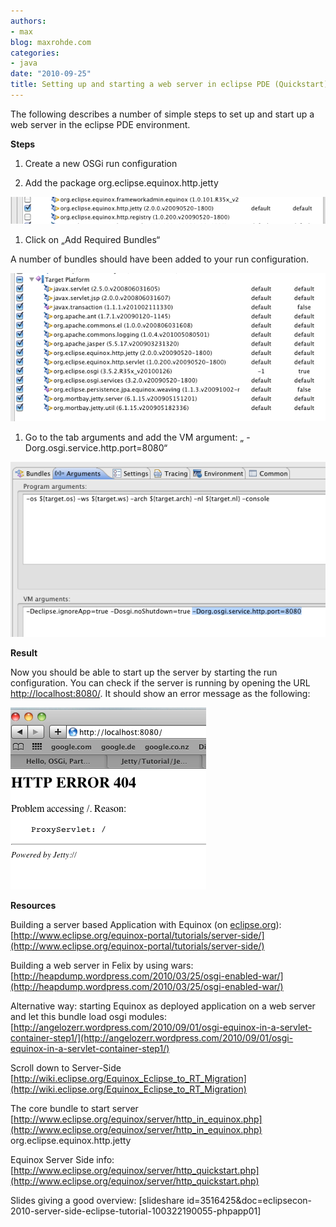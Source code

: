 ```yaml
---
authors:
- max
blog: maxrohde.com
categories:
- java
date: "2010-09-25"
title: Setting up and starting a web server in eclipse PDE (Quickstart)
---
```


The following describes a number of simple steps to set up and start up a web server in the eclipse PDE environment.

**Steps**

1. Create a new OSGi run configuration

1. Add the package org.eclipse.equinox.http.jetty

![bildschirmfoto2010-09-25um19-11-59.png](images/bildschirmfoto2010-09-25um19-11-59.png)

1. Click on „Add Required Bundles“

A number of bundles should have been added to your run configuration.

![bildschirmfoto2010-09-25um19-13-53.png](images/bildschirmfoto2010-09-25um19-13-53.png)

1. Go to the tab arguments and add the VM argument: „ -Dorg.osgi.service.http.port=8080“

![bildschirmfoto2010-09-25um19-14-45.png](images/bildschirmfoto2010-09-25um19-14-45.png)

**Result**

Now you should be able to start up the server by starting the run configuration. You can check if the server is running by opening the URL [http://localhost:8080/](http://localhost:8080/). It should show an error message as the following:

![bildschirmfoto2010-09-25um19-16-31.png](images/bildschirmfoto2010-09-25um19-16-31.png)

**Resources**

Building a server based Application with Equinox (on [eclipse.org](http://eclipse.org)): [http://www.eclipse.org/equinox-portal/tutorials/server-side/](http://www.eclipse.org/equinox-portal/tutorials/server-side/)

Building a web server in Felix by using wars: [http://heapdump.wordpress.com/2010/03/25/osgi-enabled-war/](http://heapdump.wordpress.com/2010/03/25/osgi-enabled-war/)

Alternative way: starting Equinox as deployed application on a web server and let this bundle load osgi modules: [http://angelozerr.wordpress.com/2010/09/01/osgi-equinox-in-a-servlet-container-step1/](http://angelozerr.wordpress.com/2010/09/01/osgi-equinox-in-a-servlet-container-step1/)

Scroll down to Server-Side [http://wiki.eclipse.org/Equinox_Eclipse_to_RT_Migration](http://wiki.eclipse.org/Equinox_Eclipse_to_RT_Migration)

The core bundle to start server [http://www.eclipse.org/equinox/server/http_in_equinox.php](http://www.eclipse.org/equinox/server/http_in_equinox.php) org.eclipse.equinox.http.jetty

Equinox Server Side info: [http://www.eclipse.org/equinox/server/http_quickstart.php](http://www.eclipse.org/equinox/server/http_quickstart.php)

Slides giving a good overview: \[slideshare id=3516425&doc=eclipsecon-2010-server-side-eclipse-tutorial-100322190055-phpapp01\]
